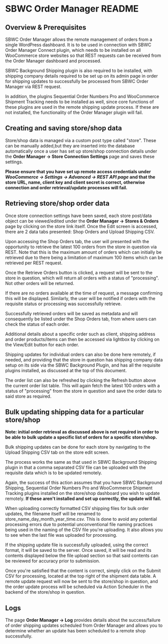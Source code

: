 # SBWC Order Manager README

## Overview & Prerequisites

SBWC Order Manager allows the remote management of orders from a single WordPress dashboard. It is to be used in connection with SBWC Order Manager Connect plugin, which needs to be installed on all WooCommerce store websites so that REST requests can be received from the Order Manager dashboard and processed. 

SBWC Background Shipping plugin is also required to be installed, with shipping company details required to be set up on its admin page in order for shipping updates to successfully be processed from SBWC Order Manager via REST request.

In addition, the plugins Sequential Order Numbers Pro and WooCommerce Shipment Tracking needs to be installed as well, since core functions of these plugins are used in the remote shipping update process. If these are not installed, the functionality of the Order Manager plugin will fail.

## Creating and saving store/shop data

Store/shop data is managed via a custom post type called "store". These can be manually added,but they are inserted into the database automatically once a user has set up store/shop connection details under the **Order Manager -> Store Connection Settings** page and saves these settings.

**Please ensure that you have set up remote access credentials under _WooCommerce -> Settings -> Advanced -> REST API page_ and that the store URL, name, client key and client secret is correct, otherwise connection and order retrieval/update processes will fail.**

## Retrieving store/shop order data

Once store connection settings have been saved, each store post/data object can be viewed/edited under the **Order Manager -> Stores & Orders** page by clicking on the store link itself. Once the Edit screen is accessed, there are 2 data tabs presented: Shop Orders and Upload Shipping CSV.

Upon accessing the Shop Orders tab, the user will presented with the opportunity to retrieve the latest 100 orders from the store in question via REST. Note that this is the maximum amount of orders which can initially be retrieved due to there being a limitation of maximum 100 items which can be retrieved per REST request.

Once the Retrieve Orders button is clicked, a request will be sent to the store in question, which will return all orders with a status of "processing". Not other orders will be returned.

If there are no orders available at the time of request, a message confirming this will be displayed. Similarly, the user will be notified if orders with the requisite status or processing was successfully retrieve.

Successfully retrieved orders will be saved as metadata and will consequently be listed under the Shop Orders tab, from where users can check the status of each order. 

Additional details about a specific order such as client, shipping address and order products/items can then be accessed via lightbox by clicking on the View/Edit button for each order. 

Shipping updates for individual orders can also be done here remotely, if needed, and providing that the store in question has shipping company data setup on its side via the SBWC Background Plugin, and has all the requisite plugins installed, as discussed at the top of this document.

The order list can also be refreshed by clicking the Refresh button above the current order list table. This will again fetch the latest 100 orders with a status of "processing" from the store in question and save the order data to said store as required.

## Bulk updating shipping data for a particular store/shop

**Note: initial order retrieval as discussed above is not required in order to be able to bulk update a specific list of orders for a specific store/shop.**

Bulk shipping updates can be done for each store by navigating to the Upload Shipping CSV tab on the store edit screen.

The process works the same as that used in SBWC Background Shipping plugin in that a comma separated CSV file can be uploaded with the requisite data which is to be updated remotely.

Again, the success of this action assumes that you have SBWC Background Shipping, Sequential Order Numbers Pro and WooCommerce Shipment Tracking plugins installed on the store/shop dashboard you wish to update remotely. **If these aren't installed and set up correctly, the update will fail.**

When uploading correctly formatted CSV shipping files for bulk order updates, the filename itself will be renamed to store_name_day_month_year_time.csv. This is done to avoid any potential processing errors due to potential unconventional file naming practices being used in the naming of the CSV file you're uploading. It also allows you to see when the last file was uploaded for processing.

If the shipping update file is successfully uploaded, using the correct format, it will be saved to the server. Once saved, it will be read and its contents displayed below the file upload section so that said contents can be reviewed for accuracy prior to submission.

Once you're satisfied that the content is correct, simply click on the Submit CSV for processing, located at the top right of the shipment data table. A remote update request will now be sent to the store/shop in question, and the order update process will be scheduled via Action Scheduler in the backend of the store/shop in question.

## Logs

The page **Order Manager -> Log** provides details about the success/failure of order shipping updates scheduled from Order Manager and allows you to determine whether an update has been scheduled to a remote shop successfully.

